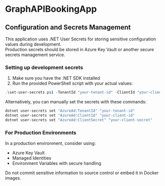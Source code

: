 # GraphAPIBookingApp

## Configuration and Secrets Management

This application uses .NET User Secrets for storing sensitive configuration values during development.  
Production secrets should be stored in Azure Key Vault or another secure secrets management service.

### Setting up development secrets

1. Make sure you have the .NET SDK installed
2. Run the provided PowerShell script with your actual values:

```powershell
.\set-user-secrets.ps1 -TenantId "your-tenant-id" -ClientId "your-client-id" -ClientSecret "your-client-secret"
```

Alternatively, you can manually set the secrets with these commands:

```bash
dotnet user-secrets set "AzureAd:TenantId" "your-tenant-id"
dotnet user-secrets set "AzureAd:ClientId" "your-client-id" 
dotnet user-secrets set "AzureAd:ClientSecret" "your-client-secret"
```

### For Production Environments

In a production environment, consider using:

- Azure Key Vault
- Managed Identities
- Environment Variables with secure handling

Do not commit sensitive information to source control or embed it in Docker images.